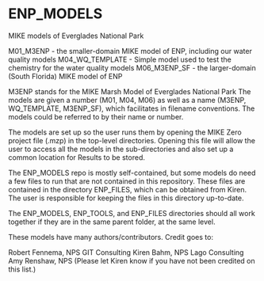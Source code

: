 # ENP_MODELS
MIKE models of Everglades National Park

M01_M3ENP - the smaller-domain MIKE model of ENP, including our water quality models
M04_WQ_TEMPLATE - Simple model used to test the chemistry for the water quality models
M06_M3ENP_SF - the larger-domain (South Florida) MIKE model of ENP

M3ENP stands for the MIKE Marsh Model of Everglades National Park
The models are given a number (M01, M04, M06) as well as a name (M3ENP, WQ_TEMPLATE, M3ENP_SF), which facilitates in filename conventions. The models could be referred to by their name or number.

The models are set up so the user runs them by opening the MIKE Zero project file (.mzp) in the top-level directories. Opening this file will allow the user to access all the models in the sub-directories and also set up a common location for Results to be stored.

The ENP_MODELS repo is mostly self-contained, but some models do need a few files to run that are not contained in this repository. These files are contained in the directory ENP_FILES, which can be obtained from Kiren. The user is responsible for keeping the files in this directory up-to-date.

The ENP_MODELS, ENP_TOOLS, and ENP_FILES directories should all work together if they are in the same parent folder, at the same level.

These models have many authors/contributors. Credit goes to:

Robert Fennema, NPS
GIT Consulting
Kiren Bahm, NPS
Lago Consulting
Amy Renshaw, NPS
(Please let Kiren know if you have not been credited on this list.)
